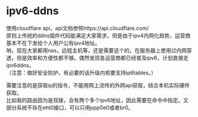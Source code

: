 # ipv6-ddns  
使用cloudflare api，api文档参照https://api.cloudflare.com/  
原则上传统的ddns插件代码能满足大家需求，但是由于ipv4内网化趋势，运营商基本不在下发给个人用户公有ipv4地址。  
呐，现在大家都用nas，远程主机等，还是需要这个的。在服务器上使用过内网穿透，但是效率和方便性都不够。偶然发现各运营商都已经普及ipv6，计划直接走ipv6ddns。  
（注意：做好安全防护，有必要的话升级内核要支持ip6tables。）

需要注意的是获取ip的指令，不能用网上流传的外网api获取，结合本机实际硬件获取。  
比如我的路由因为是双拨，会有两个多个ipv6地址，因此需要在命令中指定。又部分系统不存在eht0接口，可以只用ppp0e0或者br0。  
